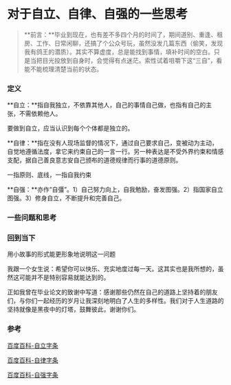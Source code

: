 # 对于自立、自律、自强的一些思考

> **前言：**毕业到现在，也有差不多四个月的时间了，期间道别、重逢、租房、工作、日常闲聊，还搞了个公众号玩，虽然没发几篇东西（偷笑，发现我有鸽王的潜质）。其实不算虚度，总是能找到事情，填补时间的空白。只是当把目光投放到自身时，会觉得有点迷茫。索性试着咀嚼下这“三自”，看能不能梳理清楚当前的状态。



### 定义

**自立：**指自我独立，不依靠其他人，自己的事情自己做，也指有自己的主张，不需依赖他人。

要做到自立，应当认识到每个个体都是独立的。

**自律：**指在没有人现场监督的情况下，通过自己要求自己，变被动为主动，自觉地遵循法度，拿它来约束自己的一言一行。另一种表达是不受外界约束和情感支配，据自己善良意志安自己颁布的道德规律而行事的道德原则。

一指原则、底线，一指自我约束

**自强：**亦作“自彊”。1）自己努力向上，自我勉励，奋发图强。2）指国家自立图强。3）修身自立，不断提升和完善自己。

### 一些问题和思考

### 回到当下

用小故事的形式能更形象地说明这一问题

我跟一个女生说：希望你可以快乐、充实地度过每一天。这其实也是我所想的，虽然这可能并不是特别容易就能达到的。

正如我曾在毕业论文的致谢中写道：感谢那些仍然在自己的道路上坚持着的朋友们，与你们一起经历的岁月让我深刻地明白了人生的多样性。我们对于人生道路的坚持就像是黑夜中的灯塔，鼓舞彼此，谢谢你们。

### 参考

[百度百科-自立字条]()

[百度百科-自律字条]()

[百度百科-自强字条]()